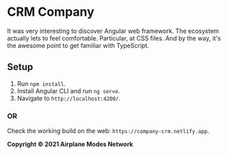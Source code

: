 # CRM Company

It was very interesting to discover Angular web framework. The ecosystem actually lets to feel comfortable. Particular, at CSS files. And by the way, it's the awesome point to get familiar with TypeScript.

## Setup

1. Run `npm install`.
2. Install Angular CLI and run `ng serve`.
3. Navigate to `http://localhost:4200/`.

### OR

Check the working build on the web: `https://company-crm.netlify.app`.



**Copyright © 2021 Airplane Modes Network**